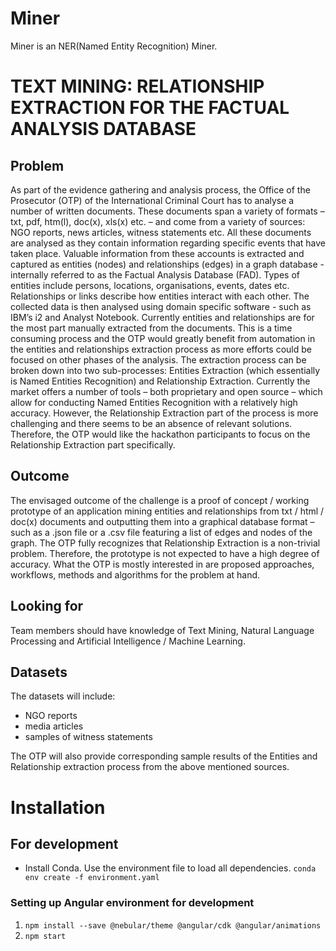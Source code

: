 # Miner

Miner is an NER(Named Entity Recognition) Miner. 

# TEXT MINING: RELATIONSHIP EXTRACTION FOR THE FACTUAL ANALYSIS DATABASE


## Problem
As part of the evidence gathering and analysis process, the Office of the Prosecutor (OTP) of the International Criminal Court has to analyse a number of written documents. These documents span a variety of formats – txt, pdf, htm(l), doc(x), xls(x) etc. – and come from a variety of sources: NGO reports, news articles, witness statements etc.
All these documents are analysed as they contain information regarding specific events that have taken place. Valuable information from these accounts is extracted and captured as entities (nodes) and relationships (edges) in a graph database - internally referred to as the Factual Analysis Database (FAD). Types of entities include persons, locations, organisations, events, dates etc. Relationships or links describe how entities interact with each other. The collected data is then analysed using domain specific software - such as IBM’s i2 and Analyst Notebook.
Currently entities and relationships are for the most part manually extracted from the documents. This is a time consuming process and the OTP would greatly benefit from automation in the entities and relationships extraction process as more efforts could be focused on other phases of the analysis.
The extraction process can be broken down into two sub-processes: Entities Extraction (which essentially is Named Entities Recognition) and Relationship Extraction. Currently the market offers a number of tools – both proprietary and open source – which allow for conducting Named Entities Recognition with a relatively high accuracy. However, the Relationship Extraction part of the process is more challenging and there seems to be an absence of relevant solutions. Therefore, the OTP would like the hackathon participants to focus on the Relationship Extraction part specifically.
## Outcome
 The envisaged outcome of the challenge is a proof of concept / working prototype of an application mining entities and relationships from txt / html / doc(x) documents and outputting them into a graphical database format – such as a .json file or a .csv file featuring a list of edges and nodes of the graph.
The OTP fully recognizes that Relationship Extraction is a non-trivial problem. Therefore, the prototype is not expected to have a high degree of accuracy. What the OTP is mostly interested in are proposed approaches, workflows, methods and algorithms for the problem at hand.
## Looking for 
Team members should have knowledge of Text Mining, Natural Language Processing and Artificial Intelligence / Machine Learning.
## Datasets 
The datasets will include:
* NGO reports
* media articles
* samples of witness statements

The OTP will also provide corresponding sample results of the Entities and Relationship extraction process from the above mentioned sources.

# Installation 

## For development

* Install Conda. Use the environment file to load all dependencies. 
 `conda env create -f environment.yaml`

### Setting up Angular environment for development

1) `npm install --save @nebular/theme @angular/cdk @angular/animations` 
2) `npm start`
